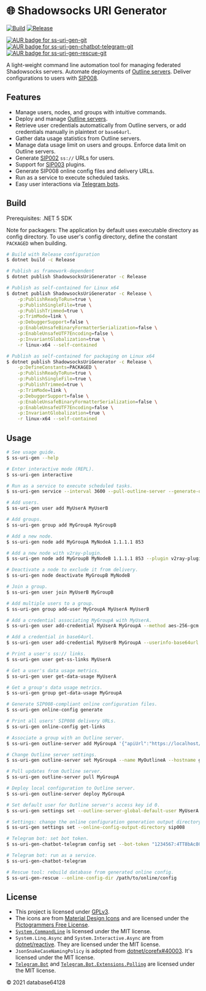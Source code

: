 # 🌐 Shadowsocks URI Generator

[![Build](https://github.com/database64128/shadowsocks-uri-generator/workflows/Build/badge.svg)](https://github.com/database64128/shadowsocks-uri-generator/actions?query=workflow%3ABuild)
[![Release](https://github.com/database64128/shadowsocks-uri-generator/workflows/Release/badge.svg)](https://github.com/database64128/shadowsocks-uri-generator/actions?query=workflow%3ARelease)

<a href="https://aur.archlinux.org/packages/ss-uri-gen-git/">
    <img alt="AUR badge for ss-uri-gen-git" src="https://img.shields.io/aur/version/ss-uri-gen-git?label=AUR%20ss-uri-gen-git" />
</a>
<a href="https://aur.archlinux.org/packages/ss-uri-gen-chatbot-telegram-git/">
    <img alt="AUR badge for ss-uri-gen-chatbot-telegram-git" src="https://img.shields.io/aur/version/ss-uri-gen-chatbot-telegram-git?label=AUR%20ss-uri-gen-chatbot-telegram-git" />
</a>
<a href="https://aur.archlinux.org/packages/ss-uri-gen-rescue-git/">
    <img alt="AUR badge for ss-uri-gen-rescue-git" src="https://img.shields.io/aur/version/ss-uri-gen-rescue-git?label=AUR%20ss-uri-gen-rescue-git" />
</a>

A light-weight command line automation tool for managing federated Shadowsocks servers. Automate deployments of [Outline servers](https://github.com/Jigsaw-Code/outline-server). Deliver configurations to users with [SIP008](https://github.com/shadowsocks/shadowsocks-org/issues/89).

## Features

- Manage users, nodes, and groups with intuitive commands.
- Deploy and manage [Outline servers](https://github.com/Jigsaw-Code/outline-server).
- Retrieve user credentials automatically from Outline servers, or add credentials manually in plaintext or `base64url`.
- Gather data usage statistics from Outline servers.
- Manage data usage limit on users and groups. Enforce data limit on Outline servers.
- Generate [SIP002](https://shadowsocks.org/en/spec/SIP002-URI-Scheme.html) `ss://` URLs for users.
- Support for [SIP003](https://shadowsocks.org/en/spec/Plugin.html) plugins.
- Generate SIP008 online config files and delivery URLs.
- Run as a service to execute scheduled tasks.
- Easy user interactions via [Telegram bots](https://core.telegram.org/bots).

## Build

Prerequisites: .NET 5 SDK

Note for packagers: The application by default uses executable directory as config directory. To use user's config directory, define the constant `PACKAGED` when building.

```bash
# Build with Release configuration
$ dotnet build -c Release

# Publish as framework-dependent
$ dotnet publish ShadowsocksUriGenerator -c Release

# Publish as self-contained for Linux x64
$ dotnet publish ShadowsocksUriGenerator -c Release \
    -p:PublishReadyToRun=true \
    -p:PublishSingleFile=true \
    -p:PublishTrimmed=true \
    -p:TrimMode=link \
    -p:DebuggerSupport=false \
    -p:EnableUnsafeBinaryFormatterSerialization=false \
    -p:EnableUnsafeUTF7Encoding=false \
    -p:InvariantGlobalization=true \
    -r linux-x64 --self-contained

# Publish as self-contained for packaging on Linux x64
$ dotnet publish ShadowsocksUriGenerator -c Release \
    -p:DefineConstants=PACKAGED \
    -p:PublishReadyToRun=true \
    -p:PublishSingleFile=true \
    -p:PublishTrimmed=true \
    -p:TrimMode=link \
    -p:DebuggerSupport=false \
    -p:EnableUnsafeBinaryFormatterSerialization=false \
    -p:EnableUnsafeUTF7Encoding=false \
    -p:InvariantGlobalization=true \
    -r linux-x64 --self-contained
```

## Usage

```bash
# See usage guide.
$ ss-uri-gen --help

# Enter interactive mode (REPL).
$ ss-uri-gen interactive

# Run as a service to execute scheduled tasks.
$ ss-uri-gen service --interval 3600 --pull-outline-server --generate-online-config

# Add users.
$ ss-uri-gen user add MyUserA MyUserB

# Add groups.
$ ss-uri-gen group add MyGroupA MyGroupB

# Add a new node.
$ ss-uri-gen node add MyGroupA MyNodeA 1.1.1.1 853

# Add a new node with v2ray-plugin.
$ ss-uri-gen node add MyGroupB MyNodeB 1.1.1.1 853 --plugin v2ray-plugin --plugin-opts "tls;host=cloudflare-dns.com"

# Deactivate a node to exclude it from delivery.
$ ss-uri-gen node deactivate MyGroupB MyNodeB

# Join a group.
$ ss-uri-gen user join MyUserB MyGroupB

# Add multiple users to a group.
$ ss-uri-gen group add-user MyGroupA MyUserA MyUserB

# Add a credential associating MyGroupA with MyUserA.
$ ss-uri-gen user add-credential MyUserA MyGroupA --method aes-256-gcm --password MyPassword

# Add a credential in base64url.
$ ss-uri-gen user add-credential MyUserB MyGroupA --userinfo-base64url eGNoYWNoYTIwLWlldGYtcG9seTEzMDU6TXlQYXNzd29yZA

# Print a user's ss:// links.
$ ss-uri-gen user get-ss-links MyUserA

# Get a user's data usage metrics.
$ ss-uri-gen user get-data-usage MyUserA

# Get a group's data usage metrics.
$ ss-uri-gen group get-data-usage MyGroupA

# Generate SIP008-compliant online configuration files.
$ ss-uri-gen online-config generate

# Print all users' SIP008 delivery URLs.
$ ss-uri-gen online-config get-links

# Associate a group with an Outline server.
$ ss-uri-gen outline-server add MyGroupA '{"apiUrl":"https://localhost/example","certSha256":"EXAMPLE"}'

# Change Outline server settings.
$ ss-uri-gen outline-server set MyGroupA --name MyOutlineA --hostname github.com --metrics true

# Pull updates from Outline server.
$ ss-uri-gen outline-server pull MyGroupA

# Deploy local configuration to Outline server.
$ ss-uri-gen outline-server deploy MyGroupA

# Set default user for Outline server's access key id 0.
$ ss-uri-gen settings set --outline-server-global-default-user MyUserA

# Settings: change the online configuration generation output directory to 'sip008'.
$ ss-uri-gen settings set --online-config-output-directory sip008

# Telegram bot: set bot token.
$ ss-uri-gen-chatbot-telegram config set --bot-token "1234567:4TT8bAc8GHUspu3ERYn-KGcvsvGB9u_n4ddy"

# Telegram bot: run as a service.
$ ss-uri-gen-chatbot-telegram

# Rescue tool: rebuild database from generated online config.
$ ss-uri-gen-rescue --online-config-dir /path/to/online/config
```

## License

- This project is licensed under [GPLv3](LICENSE).
- The icons are from [Material Design Icons](https://materialdesignicons.com/) and are licensed under the [Pictogrammers Free License](https://dev.materialdesignicons.com/license).
- [`System.CommandLine`](https://github.com/dotnet/command-line-api) is licensed under the MIT license.
- `System.Linq.Async` and `System.Interactive.Async` are from [dotnet/reactive](https://github.com/dotnet/reactive). They are licensed under the MIT license.
- `JsonSnakeCaseNamingPolicy` is adopted from [dotnet/corefx#40003](https://github.com/dotnet/corefx/pull/40003). It's licensed under the MIT license.
- [`Telegram.Bot`](https://github.com/TelegramBots/Telegram.Bot) and [`Telegram.Bot.Extensions.Polling`](https://github.com/TelegramBots/Telegram.Bot.Extensions.Polling) are licensed under the MIT license.

© 2021 database64128
